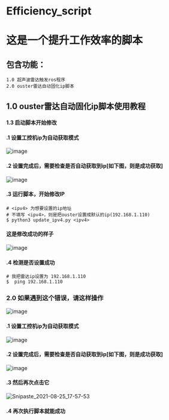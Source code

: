 # Efficiency_script
# 这是一个提升工作效率的脚本
## 包含功能：
```
1.0 超声波雷达触发ros程序
2.0 ouster雷达自动固化ip脚本
```
## 1.0 ouster雷达自动固化ip脚本使用教程
#### 1.3 启动脚本开始修改
#### .1 设置工控机ip为自动获取模式
![image](https://user-images.githubusercontent.com/46778435/130753680-53a5078d-d7d5-4d2f-92d4-f824a9d7aaac.png)
#### .2 设置完成后，需要检查是否自动获取到ip[如下图，则是成功获取]
![image](https://user-images.githubusercontent.com/46778435/130753801-21d6dfd1-11cc-4e9e-8785-f2890f22d965.png)
#### .3 运行脚本，开始修改IP 
```
# <ipv4> 为想要设置的ip地址
# 不填写 <ipv4>，则是把ouster设置成默认的ip(192.168.1.110)
$ python3 update_ipv4.py <ipv4>
```
#### 这是修改成功的样子
![image](https://user-images.githubusercontent.com/46778435/130771581-0c71fb22-270c-4def-86af-49e1e9cb8685.png)
#### .4 检测是否设置成功
```
# 我把雷达ip设置为 192.168.1.110
$  ping 192.168.1.110
```
### 2.0 如果遇到这个错误，请这样操作
![image](https://user-images.githubusercontent.com/46778435/130771825-392252b4-a28d-4698-84a1-03b146914668.png)
#### .1 设置工控机ip为自动获取模式
![image](https://user-images.githubusercontent.com/46778435/130753680-53a5078d-d7d5-4d2f-92d4-f824a9d7aaac.png)
#### .2 设置完成后，需要检查是否自动获取到ip[如下图，则是成功获取]
![image](https://user-images.githubusercontent.com/46778435/130753801-21d6dfd1-11cc-4e9e-8785-f2890f22d965.png)
#### .3 然后再次点击它
![Snipaste_2021-08-25_17-57-53](https://user-images.githubusercontent.com/46778435/130771196-ab2d1d1b-b230-462a-85e8-d9db3bca63cf.png)
#### .4 再次执行脚本就能成功
